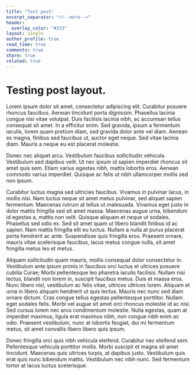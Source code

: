 ```yaml
---
title: "Test post"
excerpt_separator: "<!--more-->"
header:
  overlay_color: "#333"
layout: single
author_profile: true
read_time: true
comments: true
share: true
related: true
---
```


# Testing post layout.

Lorem ipsum dolor sit amet, consectetur adipiscing elit. Curabitur posuere rhoncus faucibus. Aenean tincidunt porta dignissim. Phasellus lacinia congue nisi vitae volutpat. Duis facilisis lacinia nibh, ac accumsan tellus consequat sit amet. In a efficitur enim. Sed gravida, ipsum a fermentum iaculis, lorem quam pretium diam, sed gravida dolor ante vel diam. Aenean ex magna, finibus sed faucibus ut, auctor eget neque. Sed vitae lacinia diam. Mauris a neque eu est placerat molestie.

Donec nec aliquet arcu. Vestibulum faucibus sollicitudin vehicula. Vestibulum sed dapibus velit. Ut nec ipsum id sapien imperdiet rhoncus sit amet quis sem. Etiam varius egestas nibh, mattis lobortis eros. Aenean commodo varius imperdiet. Quisque ac felis ut nibh ullamcorper mollis sed non ipsum.

Curabitur luctus magna sed ultricies faucibus. Vivamus in pulvinar lacus, in mollis nisi. Nam luctus neque sit amet metus pulvinar, sed aliquet sapien fermentum. Maecenas rutrum at tellus ut malesuada. Vivamus eget justo in dolor mattis fringilla sed sit amet massa. Maecenas augue urna, bibendum id egestas a, mattis non velit. Quisque aliquam et neque ut sodales. Phasellus sed odio ex. Sed sit amet quam ut libero blandit finibus id ac sapien. Nam mattis fringilla elit eu luctus. Nullam a nulla at purus placerat porta hendrerit ac ante. Suspendisse quis fringilla eros. Praesent ornare, mauris vitae scelerisque faucibus, lacus metus congue nulla, sit amet fringilla metus leo et metus.

Aliquam sollicitudin quam mauris, mollis consequat dolor consectetur in. Vestibulum ante ipsum primis in faucibus orci luctus et ultrices posuere cubilia Curae; Morbi pellentesque leo pharetra iaculis facilisis. Nullam nisi lectus, blandit non lorem in, suscipit faucibus metus. Duis et massa eros. Nunc libero nisl, vestibulum ac felis vitae, ultrices ultrices lorem. Aliquam et urna in libero aliquam hendrerit ut quis lectus. Mauris nec nunc sed diam ornare dictum. Cras congue tellus egestas pellentesque porttitor. Nullam eget sodales felis. Morbi vel augue sit amet orci rhoncus molestie id ac nisi. Sed cursus lorem nec arcu condimentum molestie. Nulla egestas, quam at imperdiet maximus, ligula erat maximus nibh, non congue nibh enim ac odio. Praesent vestibulum, nunc at lobortis feugiat, dui mi fermentum metus, sit amet convallis libero libero quis ipsum.

Donec fringilla orci quis nibh vehicula eleifend. Curabitur nec eleifend sem. Pellentesque vehicula porttitor mollis. Morbi suscipit et magna sit amet tincidunt. Maecenas quis ultrices turpis, at dapibus justo. Vestibulum quis erat quis nunc bibendum mattis. Vestibulum nec nibh nunc. Sed fermentum tortor at lacus luctus scelerisque.

